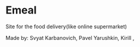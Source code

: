 # Emeal
Site for the food delivery(like online supermarket)

Made by:
Svyat Karbanovich,
Pavel Yarushkin,
Kirill ,
